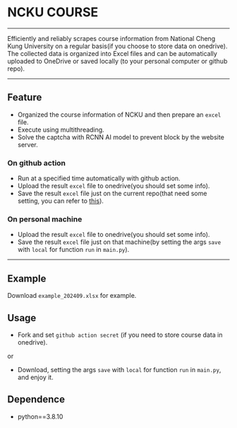 # NCKU COURSE

---

Efficiently and reliably scrapes course information from National Cheng Kung University on a regular basis(if you choose to store data on onedrive). The collected data is organized into Excel files and can be automatically uploaded to OneDrive or saved locally (to your personal computer or github repo).

---

## Feature

- Organized the course information of NCKU and then prepare an `excel` file.
- Execute using multithreading.
- Solve the captcha with RCNN AI model to prevent block by the website server.
  
### On github action

- Run at a specified time automatically with github action.
- Upload the result `excel` file to onedrive(you should set some info).
- Save the result `excel` file just on the current repo(that need some setting, you can refer to [this](https://github.com/heyihuang826/web_page_listener/blob/f75487fdce52cc4ec0bbafa8eb9df3c33016e6f2/.github/workflows/main.yml#L35)).

### On personal machine

- Upload the result `excel` file to onedrive(you should set some info).
- Save the result `excel` file just on that machine(by setting the args `save` with `local` for function `run` in `main.py`).

---

## Example

Download `example_202409.xlsx` for example.

## Usage

- Fork and set `github action secret` (if you need to store course data in onedrive).

or

- Download, setting the args `save` with `local` for function `run` in `main.py`, and enjoy it.

## Dependence

- python==3.8.10
